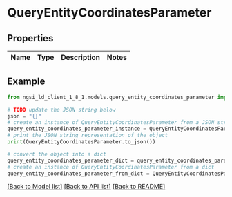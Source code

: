# QueryEntityCoordinatesParameter


## Properties

Name | Type | Description | Notes
------------ | ------------- | ------------- | -------------

## Example

```python
from ngsi_ld_client_1_8_1.models.query_entity_coordinates_parameter import QueryEntityCoordinatesParameter

# TODO update the JSON string below
json = "{}"
# create an instance of QueryEntityCoordinatesParameter from a JSON string
query_entity_coordinates_parameter_instance = QueryEntityCoordinatesParameter.from_json(json)
# print the JSON string representation of the object
print(QueryEntityCoordinatesParameter.to_json())

# convert the object into a dict
query_entity_coordinates_parameter_dict = query_entity_coordinates_parameter_instance.to_dict()
# create an instance of QueryEntityCoordinatesParameter from a dict
query_entity_coordinates_parameter_from_dict = QueryEntityCoordinatesParameter.from_dict(query_entity_coordinates_parameter_dict)
```
[[Back to Model list]](../README.md#documentation-for-models) [[Back to API list]](../README.md#documentation-for-api-endpoints) [[Back to README]](../README.md)


